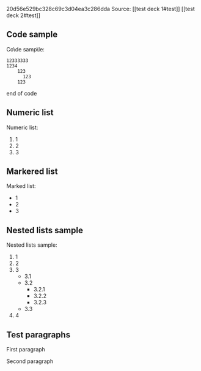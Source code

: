 20d56e529bc328c69c3d04ea3c286dda
Source:
	[[test deck 1#test]]
	[[test deck 2#test]]

## Code sample
Co\de samp\le:
```
12333333
1234
	123
      123
	123
```
end of code

## Numeric list
Numeric list:
1. 1
2. 2
3. 3

## Markered list
Marked list:
- 1
- 2
- 3

## Nested lists sample
Nested lists sample:
1. 1
2. 2
3. 3
    - 3.1
    - 3.2
        - 3.2.1
        - 3.2.2
        - 3.2.3
    - 3.3
4. 4

## Test paragraphs

First paragraph

Second paragraph
